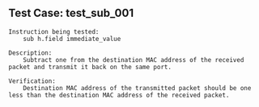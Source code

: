 Test Case: test_sub_001
-----------------------

    Instruction being tested:
        sub h.field immediate_value

    Description:
        Subtract one from the destination MAC address of the received packet and transmit it back on the same port.

    Verification:
        Destination MAC address of the transmitted packet should be one less than the destination MAC address of the received packet.
